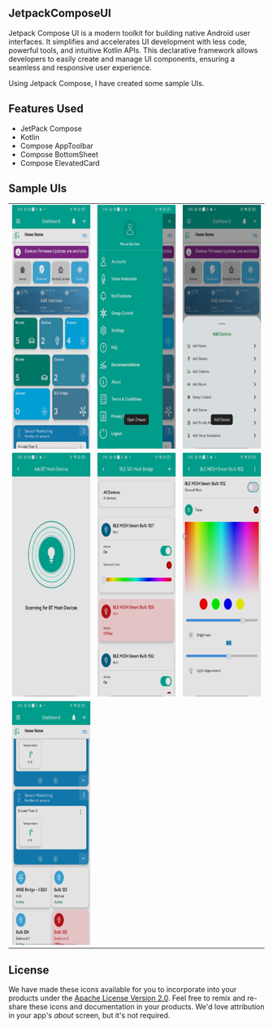 ## JetpackComposeUI
Jetpack Compose UI is a modern toolkit for building native Android user interfaces. It simplifies and accelerates UI development with less code, powerful tools, and intuitive Kotlin APIs. This declarative framework allows developers to easily create and manage UI components, ensuring a seamless and responsive user experience.

Using Jetpack Compose, I have created some sample UIs.

## Features Used

- JetPack Compose
- Kotlin 
- Compose AppToolbar
- Compose BottomSheet
- Compose ElevatedCard


## Sample UIs

<table>
  <tr>
    <td><img src="images/Screenshot_20240517_145431.png" width=270 height=480></td>
    <td><img src="images/Screenshot_20240517_145457.png" width=270 height=480></td>
    <td><img src="images/Screenshot_20240517_145509.png" width=270 height=480></td>
  </tr>
  <tr></tr>
  <tr>
    <td><img src="images/Screenshot_20240517_145520.png" width=270 height=480></td>
    <td><img src="images/Screenshot_20240517_145531.png" width=270 height=480></td>
    <td><img src="images/Screenshot_20240517_145546.png" width=270 height=480></td>
  </tr>
  <tr></tr>
  <tr>
    <td><img src="images/Screenshot_20240517_145656.png" width=270 height=480></td>
  </tr>
 </table>



## License

We have made these icons available for you to incorporate into your products under the [Apache License Version 2.0](https://www.apache.org/licenses/LICENSE-2.0.txt). Feel free to remix and re-share these icons and documentation in your products.
We'd love attribution in your app's *about* screen, but it's not required.
